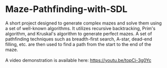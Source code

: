 # Maze-Pathfinding-with-SDL
A short project designed to generate complex mazes and solve them using a set of well-known algorithms. It utilizes recursive backtracking, Prim's algorithm, and Kruskal's algorithm to generate perfect mazes. A set of pathfinding techniques such as breadth-first search, A-star, dead-end filling, etc. are then used to find a path from the start to the end of the maze.
<br>
<br>A video demonstration is available here: https://youtu.be/topCi-3g0Yc
